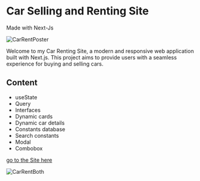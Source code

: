 # Car Selling and Renting Site
Made with Next-Js

![CarRentPoster](https://github.com/leovizeu/car-selling-site/assets/118940343/73fafe94-019e-490d-9039-3fc49ac3d9b8)


Welcome to my Car Renting Site, a modern and responsive web application built with Next.js. This project aims to provide users with a seamless experience for buying and selling cars.

## Content
- useState
- Query
- Interfaces
- Dynamic cards
- Dynamic car details
- Constants database
- Search constants
- Modal
- Combobox

[go to the Site here](https://car-selling-site-nine.vercel.app)

![CarRentBoth](https://github.com/leovizeu/car-selling-site/assets/118940343/f253fcb7-54e0-4b03-aef2-a7879987451b)
